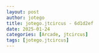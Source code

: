 ```yaml
---
layout: post
author: jotego
title: jotego.jtcircus - 6d1d2ef
date: 2025-01-24
categories: [Arcade, jtcircus]
tags: [jotego.jtcircus]
---
```


